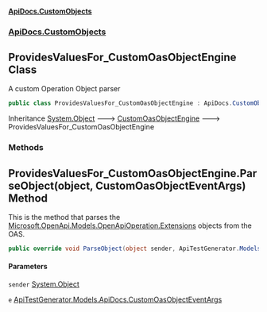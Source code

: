 #### [ApiDocs.CustomObjects](ApiDocs.CustomObjects.md 'ApiDocs.CustomObjects')
### [ApiDocs.CustomObjects](ApiDocs.CustomObjects.md#ApiDocs.CustomObjects 'ApiDocs.CustomObjects')

## ProvidesValuesFor_CustomOasObjectEngine Class

A custom Operation Object parser

```csharp
public class ProvidesValuesFor_CustomOasObjectEngine : ApiDocs.CustomObjects.CustomOasObjectEngine
```

Inheritance [System.Object](https://docs.microsoft.com/en-us/dotnet/api/System.Object 'System.Object') &#129106; [CustomOasObjectEngine](CustomOasObjectEngine.md 'ApiDocs.CustomObjects.CustomOasObjectEngine') &#129106; ProvidesValuesFor_CustomOasObjectEngine
### Methods

<a name='ApiDocs.CustomObjects.ProvidesValuesFor_CustomOasObjectEngine.ParseObject(object,ApiTestGenerator.Models.ApiDocs.CustomOasObjectEventArgs)'></a>

## ProvidesValuesFor_CustomOasObjectEngine.ParseObject(object, CustomOasObjectEventArgs) Method

This is the method that parses the [Microsoft.OpenApi.Models.OpenApiOperation.Extensions](https://docs.microsoft.com/en-us/dotnet/api/Microsoft.OpenApi.Models.OpenApiOperation.Extensions 'Microsoft.OpenApi.Models.OpenApiOperation.Extensions') objects from the OAS.

```csharp
public override void ParseObject(object sender, ApiTestGenerator.Models.ApiDocs.CustomOasObjectEventArgs e);
```
#### Parameters

<a name='ApiDocs.CustomObjects.ProvidesValuesFor_CustomOasObjectEngine.ParseObject(object,ApiTestGenerator.Models.ApiDocs.CustomOasObjectEventArgs).sender'></a>

`sender` [System.Object](https://docs.microsoft.com/en-us/dotnet/api/System.Object 'System.Object')

<a name='ApiDocs.CustomObjects.ProvidesValuesFor_CustomOasObjectEngine.ParseObject(object,ApiTestGenerator.Models.ApiDocs.CustomOasObjectEventArgs).e'></a>

`e` [ApiTestGenerator.Models.ApiDocs.CustomOasObjectEventArgs](https://docs.microsoft.com/en-us/dotnet/api/ApiTestGenerator.Models.ApiDocs.CustomOasObjectEventArgs 'ApiTestGenerator.Models.ApiDocs.CustomOasObjectEventArgs')